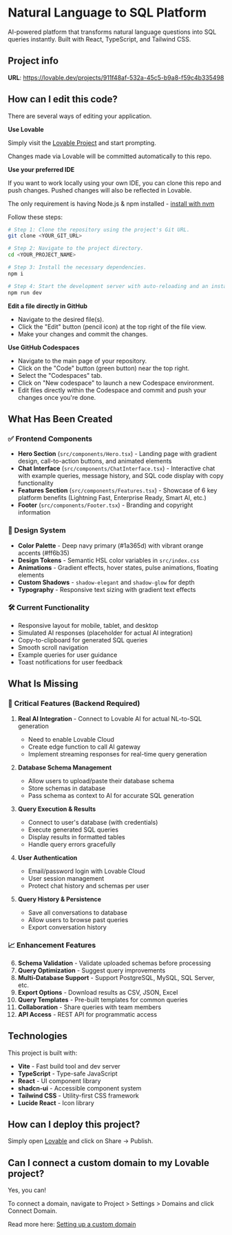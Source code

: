 # Natural Language to SQL Platform

AI-powered platform that transforms natural language questions into SQL queries instantly. Built with React, TypeScript, and Tailwind CSS.

## Project info

**URL**: https://lovable.dev/projects/911f48af-532a-45c5-b9a8-f59c4b335498

## How can I edit this code?

There are several ways of editing your application.

**Use Lovable**

Simply visit the [Lovable Project](https://lovable.dev/projects/911f48af-532a-45c5-b9a8-f59c4b335498) and start prompting.

Changes made via Lovable will be committed automatically to this repo.

**Use your preferred IDE**

If you want to work locally using your own IDE, you can clone this repo and push changes. Pushed changes will also be reflected in Lovable.

The only requirement is having Node.js & npm installed - [install with nvm](https://github.com/nvm-sh/nvm#installing-and-updating)

Follow these steps:

```sh
# Step 1: Clone the repository using the project's Git URL.
git clone <YOUR_GIT_URL>

# Step 2: Navigate to the project directory.
cd <YOUR_PROJECT_NAME>

# Step 3: Install the necessary dependencies.
npm i

# Step 4: Start the development server with auto-reloading and an instant preview.
npm run dev
```

**Edit a file directly in GitHub**

- Navigate to the desired file(s).
- Click the "Edit" button (pencil icon) at the top right of the file view.
- Make your changes and commit the changes.

**Use GitHub Codespaces**

- Navigate to the main page of your repository.
- Click on the "Code" button (green button) near the top right.
- Select the "Codespaces" tab.
- Click on "New codespace" to launch a new Codespace environment.
- Edit files directly within the Codespace and commit and push your changes once you're done.

## What Has Been Created

### ✅ Frontend Components
- **Hero Section** (`src/components/Hero.tsx`) - Landing page with gradient design, call-to-action buttons, and animated elements
- **Chat Interface** (`src/components/ChatInterface.tsx`) - Interactive chat with example queries, message history, and SQL code display with copy functionality
- **Features Section** (`src/components/Features.tsx`) - Showcase of 6 key platform benefits (Lightning Fast, Enterprise Ready, Smart AI, etc.)
- **Footer** (`src/components/Footer.tsx`) - Branding and copyright information

### 🎨 Design System
- **Color Palette** - Deep navy primary (#1a365d) with vibrant orange accents (#ff6b35)
- **Design Tokens** - Semantic HSL color variables in `src/index.css`
- **Animations** - Gradient effects, hover states, pulse animations, floating elements
- **Custom Shadows** - `shadow-elegant` and `shadow-glow` for depth
- **Typography** - Responsive text sizing with gradient text effects

### 🛠️ Current Functionality
- Responsive layout for mobile, tablet, and desktop
- Simulated AI responses (placeholder for actual AI integration)
- Copy-to-clipboard for generated SQL queries
- Smooth scroll navigation
- Example queries for user guidance
- Toast notifications for user feedback

## What Is Missing

### 🚀 Critical Features (Backend Required)
1. **Real AI Integration** - Connect to Lovable AI for actual NL-to-SQL generation
   - Need to enable Lovable Cloud
   - Create edge function to call AI gateway
   - Implement streaming responses for real-time query generation

2. **Database Schema Management**
   - Allow users to upload/paste their database schema
   - Store schemas in database
   - Pass schema as context to AI for accurate SQL generation

3. **Query Execution & Results**
   - Connect to user's database (with credentials)
   - Execute generated SQL queries
   - Display results in formatted tables
   - Handle query errors gracefully

4. **User Authentication**
   - Email/password login with Lovable Cloud
   - User session management
   - Protect chat history and schemas per user

5. **Query History & Persistence**
   - Save all conversations to database
   - Allow users to browse past queries
   - Export conversation history

### 📈 Enhancement Features
6. **Schema Validation** - Validate uploaded schemas before processing
7. **Query Optimization** - Suggest query improvements
8. **Multi-Database Support** - Support PostgreSQL, MySQL, SQL Server, etc.
9. **Export Options** - Download results as CSV, JSON, Excel
10. **Query Templates** - Pre-built templates for common queries
11. **Collaboration** - Share queries with team members
12. **API Access** - REST API for programmatic access

## Technologies

This project is built with:

- **Vite** - Fast build tool and dev server
- **TypeScript** - Type-safe JavaScript
- **React** - UI component library
- **shadcn-ui** - Accessible component system
- **Tailwind CSS** - Utility-first CSS framework
- **Lucide React** - Icon library

## How can I deploy this project?

Simply open [Lovable](https://lovable.dev/projects/911f48af-532a-45c5-b9a8-f59c4b335498) and click on Share -> Publish.

## Can I connect a custom domain to my Lovable project?

Yes, you can!

To connect a domain, navigate to Project > Settings > Domains and click Connect Domain.

Read more here: [Setting up a custom domain](https://docs.lovable.dev/features/custom-domain#custom-domain)
